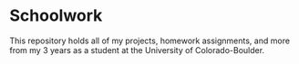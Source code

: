 # Schoolwork
This repository holds all of my projects, homework assignments, and more from my 3 years as a student at the University of Colorado-Boulder.
